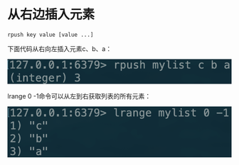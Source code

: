 # 从右边插入元素

```text
rpush key value [value ...]
```

下面代码从右向左插入元素c、b、a：

![](../../.gitbook/assets/image%20%2836%29.png)

lrange 0 -1命令可以从左到右获取列表的所有元素：

![](../../.gitbook/assets/image%20%2828%29.png)

